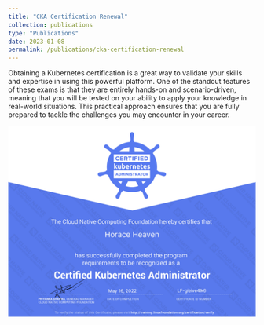 ```yaml
---
title: "CKA Certification Renewal"
collection: publications
type: "Publications"
date: 2023-01-08
permalink: /publications/cka-certification-renewal
---
```


Obtaining a Kubernetes certification is a great way to validate your skills and expertise in using this powerful platform. One of the standout features of these exams is that they are entirely hands-on and scenario-driven, meaning that you will be tested on your ability to apply your knowledge in real-world situations. This practical approach ensures that you are fully prepared to tackle the challenges you may encounter in your career.

![cka certification renewal](./horace-heaven-db71f277-2c2a-4015-8f47-7e8800da0bf6-certificate.jpg "CKA Certification Renewal")